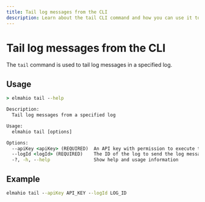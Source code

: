 ```yaml
---
title: Tail log messages from the CLI
description: Learn about the tail CLI command and how you can use it to monitor your elmah.io logs from the command line. Inspect errors from the console.
---
```


# Tail log messages from the CLI

The `tail` command is used to tail log messages in a specified log.

## Usage

```cmd
> elmahio tail --help

Description:
  Tail log messages from a specified log

Usage:
  elmahio tail [options]

Options:
  --apiKey <apiKey> (REQUIRED)  An API key with permission to execute the command
  --logId <logId> (REQUIRED)    The ID of the log to send the log message to
  -?, -h, --help                Show help and usage information
```

## Example

```cmd
elmahio tail --apiKey API_KEY --logId LOG_ID
```
